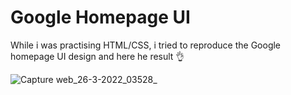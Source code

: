 # Google Homepage UI

While i was practising HTML/CSS, i tried to reproduce the Google homepage UI design and here he result 👌

![Capture web_26-3-2022_03528_](https://user-images.githubusercontent.com/69805539/160214787-16ce3204-268d-45f0-b655-807c448d05b1.jpeg)
